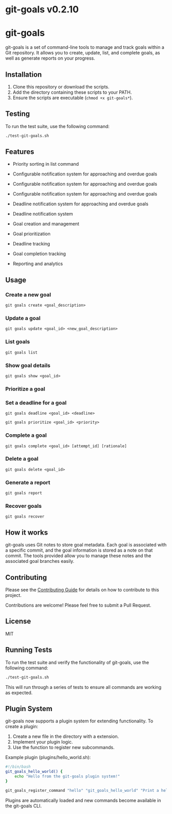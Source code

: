 # git-goals v0.2.10

# git-goals

git-goals is a set of command-line tools to manage and track goals within a Git repository. It allows you to create, update, list, and complete goals, as well as generate reports on your progress.

## Installation

1. Clone this repository or download the scripts.
2. Add the directory containing these scripts to your PATH.
3. Ensure the scripts are executable (`chmod +x git-goals*`).

## Testing

To run the test suite, use the following command:

```bash
./test-git-goals.sh
```


## Features
- Priority sorting in list command
- Configurable notification system for approaching and overdue goals
- Configurable notification system for approaching and overdue goals
- Configurable notification system for approaching and overdue goals
- Deadline notification system for approaching and overdue goals
- Deadline notification system

- Goal creation and management
- Goal prioritization
- Deadline tracking
- Goal completion tracking
- Reporting and analytics

## Usage

### Create a new goal

```
git goals create <goal_description>
```

### Update a goal

```
git goals update <goal_id> <new_goal_description>
```

### List goals

```
git goals list
```

### Show goal details

```
git goals show <goal_id>
```

### Prioritize a goal
### Set a deadline for a goal

```
git goals deadline <goal_id> <deadline>
```


```
git goals prioritize <goal_id> <priority>
```

### Complete a goal

```
git goals complete <goal_id> [attempt_id] [rationale]
```

### Delete a goal

```
git goals delete <goal_id>
```

### Generate a report

```
git goals report
```

### Recover goals

```
git goals recover
```

## How it works

git-goals uses Git notes to store goal metadata. Each goal is associated with a specific commit, and the goal information is stored as a note on that commit. The tools provided allow you to manage these notes and the associated goal branches easily.

## Contributing
Please see the [Contributing Guide](docs/CONTRIBUTING.md) for details on how to contribute to this project.

Contributions are welcome! Please feel free to submit a Pull Request.

## License

MIT

## Running Tests

To run the test suite and verify the functionality of git-goals, use the following command:

```bash
./test-git-goals.sh
```

This will run through a series of tests to ensure all commands are working as expected.

## Plugin System

git-goals now supports a plugin system for extending functionality. To create a plugin:

1. Create a new file in the  directory with a  extension.
2. Implement your plugin logic.
3. Use the  function to register new subcommands.

Example plugin (plugins/hello_world.sh):

```bash
#!/bin/bash
git_goals_hello_world() {
    echo "Hello from the git-goals plugin system!"
}

git_goals_register_command "hello" "git_goals_hello_world" "Print a hello message"
```

Plugins are automatically loaded and new commands become available in the git-goals CLI.

